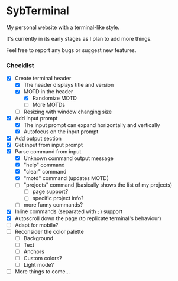 # SybTerminal

My personal website with a terminal-like style.

It's currently in its early stages as I plan to add more things.

Feel free to report any bugs or suggest new features.


### Checklist

- [x] Create terminal header
  - [x] The header displays title and version
  - [x] MOTD in the header
    - [x] Randomize MOTD
    - [ ] More MOTDs
  - [ ] Resizing with window changing size
- [x] Add input prompt
  - [x] The input prompt can expand horizontally and vertically
  - [x] Autofocus on the input prompt
- [x] Add output section
- [x] Get input from input prompt
- [x] Parse command from input
  - [x] Unknown command output message
  - [x] "help" command
  - [x] "clear" command
  - [x] "motd" command (updates MOTD)
  - [ ] "projects" command (basically shows the list of my projects)
    - [ ] page support?
    - [ ] specific project info?
  - [ ] more funny commands?
- [x] Inline commands (separated with `;`) support
- [x] Autoscroll down the page (to replicate terminal's behaviour)
- [ ] Adapt for mobile?
- [ ] Reconsider the color palette
  - [ ] Background
  - [ ] Text
  - [ ] Anchors
  - [ ] Custom colors?
  - [ ] Light mode?
- [ ] More things to come...
